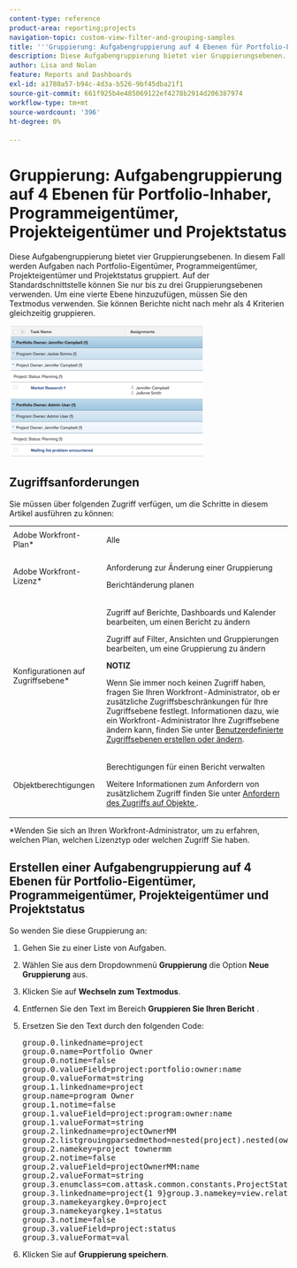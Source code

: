 ```yaml
---
content-type: reference
product-area: reporting;projects
navigation-topic: custom-view-filter-and-grouping-samples
title: '''Gruppierung: Aufgabengruppierung auf 4 Ebenen für Portfolio-Eigentümer, Programmeigentümer, Projekteigentümer und Projektstatus .'
description: Diese Aufgabengruppierung bietet vier Gruppierungsebenen. In diesem Fall werden Aufgaben nach Portfolio-Eigentümer, Programmeigentümer, Projekteigentümer und Projektstatus gruppiert. Auf der Standardschnittstelle können Sie nur bis zu drei Gruppierungsebenen verwenden. Um eine vierte Ebene hinzuzufügen, müssen Sie den Textmodus verwenden. Sie können Berichte nicht nach mehr als 4 Kriterien gleichzeitig gruppieren.
author: Lisa and Nolan
feature: Reports and Dashboards
exl-id: a1780a57-b94c-4d3a-b526-9bf45dba21f1
source-git-commit: 661f925b4e485069122ef4278b2914d206387974
workflow-type: tm+mt
source-wordcount: '396'
ht-degree: 0%

---
```


# Gruppierung: Aufgabengruppierung auf 4 Ebenen für Portfolio-Inhaber, Programmeigentümer, Projekteigentümer und Projektstatus

Diese Aufgabengruppierung bietet vier Gruppierungsebenen. In diesem Fall werden Aufgaben nach Portfolio-Eigentümer, Programmeigentümer, Projekteigentümer und Projektstatus gruppiert. Auf der Standardschnittstelle können Sie nur bis zu drei Gruppierungsebenen verwenden. Um eine vierte Ebene hinzuzufügen, müssen Sie den Textmodus verwenden. Sie können Berichte nicht nach mehr als 4 Kriterien gleichzeitig gruppieren.

![four_tier_grouping_for_tasks.png](assets/four-tier-grouping-for-tasks-350x239.png)

## Zugriffsanforderungen

Sie müssen über folgenden Zugriff verfügen, um die Schritte in diesem Artikel ausführen zu können:

<table style="table-layout:auto"> 
 <col> 
 <col> 
 <tbody> 
  <tr> 
   <td role="rowheader">Adobe Workfront-Plan*</td> 
   <td> <p>Alle</p> </td> 
  </tr> 
  <tr> 
   <td role="rowheader">Adobe Workfront-Lizenz*</td> 
   <td> <p>Anforderung zur Änderung einer Gruppierung </p>
   <p>Berichtänderung planen</p> </td> 
  </tr> 
  <tr> 
   <td role="rowheader">Konfigurationen auf Zugriffsebene*</td> 
   <td> <p>Zugriff auf Berichte, Dashboards und Kalender bearbeiten, um einen Bericht zu ändern</p> <p>Zugriff auf Filter, Ansichten und Gruppierungen bearbeiten, um eine Gruppierung zu ändern</p> <p><b>NOTIZ</b>

Wenn Sie immer noch keinen Zugriff haben, fragen Sie Ihren Workfront-Administrator, ob er zusätzliche Zugriffsbeschränkungen für Ihre Zugriffsebene festlegt. Informationen dazu, wie ein Workfront-Administrator Ihre Zugriffsebene ändern kann, finden Sie unter <a href="../../../administration-and-setup/add-users/configure-and-grant-access/create-modify-access-levels.md" class="MCXref xref">Benutzerdefinierte Zugriffsebenen erstellen oder ändern</a>.</p> </td>
</tr>  
  <tr> 
   <td role="rowheader">Objektberechtigungen</td> 
   <td> <p>Berechtigungen für einen Bericht verwalten</p> <p>Weitere Informationen zum Anfordern von zusätzlichem Zugriff finden Sie unter <a href="../../../workfront-basics/grant-and-request-access-to-objects/request-access.md" class="MCXref xref">Anfordern des Zugriffs auf Objekte </a>.</p> </td> 
  </tr> 
 </tbody> 
</table>

&#42;Wenden Sie sich an Ihren Workfront-Administrator, um zu erfahren, welchen Plan, welchen Lizenztyp oder welchen Zugriff Sie haben.

## Erstellen einer Aufgabengruppierung auf 4 Ebenen für Portfolio-Eigentümer, Programmeigentümer, Projekteigentümer und Projektstatus

So wenden Sie diese Gruppierung an:

1. Gehen Sie zu einer Liste von Aufgaben.
1. Wählen Sie aus dem Dropdownmenü **Gruppierung** die Option **Neue Gruppierung** aus.

1. Klicken Sie auf **Wechseln zum Textmodus**.
1. Entfernen Sie den Text im Bereich **Gruppieren Sie Ihren Bericht** .
1. Ersetzen Sie den Text durch den folgenden Code:
   <pre>group.0.linkedname=project<br>group.0.name=Portfolio Owner<br>group.0.notime=false<br>group.0.valueField=project:portfolio:owner:name<br>group.0.valueFormat=string<br>group.1.linkedname=project<br>group.name=program Owner<br>group.1.notime=false<br>group.1.valueField=project:program:owner:name<br>group.1.valueFormat=string<br>group.2.linkedname=projectOwnerMM<br>group.2.listgrouingparsedmethod=nested(project).nested(owner).string(name)<br>group.2.namekey=project townermm<br>group.2.notime=false<br>group.2.valueField=projectOwnerMM:name<br>group.2.valueFormat=string<br>group.3.enumclass=com.attask.common.constants.ProjectStatusEnum<br>group.3.linkedname=project{1 9}group.3.namekey=view.relatedcolumn<br>group.3.namekeyargkey.0=project<br>group.3.namekeyargkey.1=status<br>group.3.notime=false<br>group.3.valueField=project:status<br>group.3.valueFormat=val<br></pre>

1. Klicken Sie auf **Gruppierung speichern**.
